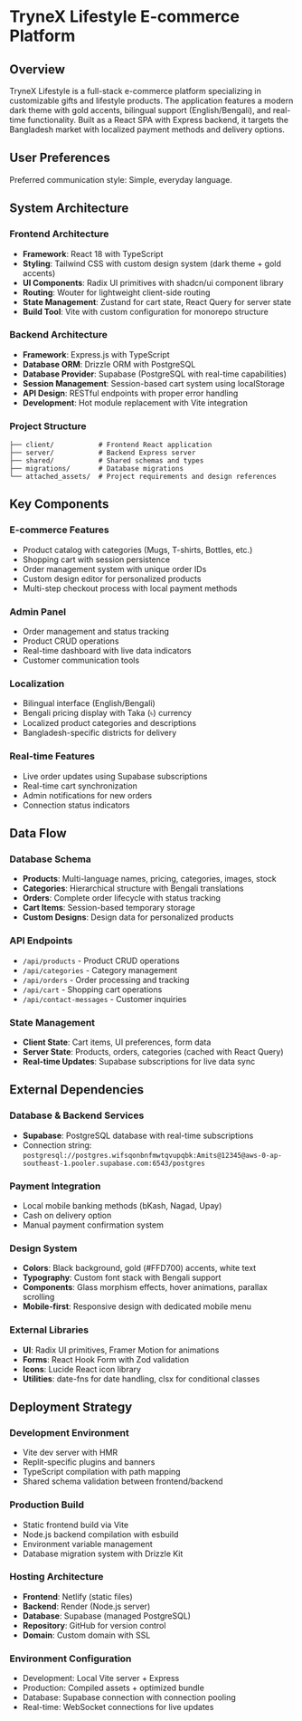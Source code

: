 # TryneX Lifestyle E-commerce Platform

## Overview

TryneX Lifestyle is a full-stack e-commerce platform specializing in customizable gifts and lifestyle products. The application features a modern dark theme with gold accents, bilingual support (English/Bengali), and real-time functionality. Built as a React SPA with Express backend, it targets the Bangladesh market with localized payment methods and delivery options.

## User Preferences

Preferred communication style: Simple, everyday language.

## System Architecture

### Frontend Architecture
- **Framework**: React 18 with TypeScript
- **Styling**: Tailwind CSS with custom design system (dark theme + gold accents)
- **UI Components**: Radix UI primitives with shadcn/ui component library
- **Routing**: Wouter for lightweight client-side routing
- **State Management**: Zustand for cart state, React Query for server state
- **Build Tool**: Vite with custom configuration for monorepo structure

### Backend Architecture
- **Framework**: Express.js with TypeScript
- **Database ORM**: Drizzle ORM with PostgreSQL
- **Database Provider**: Supabase (PostgreSQL with real-time capabilities)
- **Session Management**: Session-based cart system using localStorage
- **API Design**: RESTful endpoints with proper error handling
- **Development**: Hot module replacement with Vite integration

### Project Structure
```
├── client/           # Frontend React application
├── server/           # Backend Express server
├── shared/           # Shared schemas and types
├── migrations/       # Database migrations
└── attached_assets/  # Project requirements and design references
```

## Key Components

### E-commerce Features
- Product catalog with categories (Mugs, T-shirts, Bottles, etc.)
- Shopping cart with session persistence
- Order management system with unique order IDs
- Custom design editor for personalized products
- Multi-step checkout process with local payment methods

### Admin Panel
- Order management and status tracking
- Product CRUD operations
- Real-time dashboard with live data indicators
- Customer communication tools

### Localization
- Bilingual interface (English/Bengali)
- Bengali pricing display with Taka (৳) currency
- Localized product categories and descriptions
- Bangladesh-specific districts for delivery

### Real-time Features
- Live order updates using Supabase subscriptions
- Real-time cart synchronization
- Admin notifications for new orders
- Connection status indicators

## Data Flow

### Database Schema
- **Products**: Multi-language names, pricing, categories, images, stock
- **Categories**: Hierarchical structure with Bengali translations
- **Orders**: Complete order lifecycle with status tracking
- **Cart Items**: Session-based temporary storage
- **Custom Designs**: Design data for personalized products

### API Endpoints
- `/api/products` - Product CRUD operations
- `/api/categories` - Category management
- `/api/orders` - Order processing and tracking
- `/api/cart` - Shopping cart operations
- `/api/contact-messages` - Customer inquiries

### State Management
- **Client State**: Cart items, UI preferences, form data
- **Server State**: Products, orders, categories (cached with React Query)
- **Real-time Updates**: Supabase subscriptions for live data sync

## External Dependencies

### Database & Backend Services
- **Supabase**: PostgreSQL database with real-time subscriptions
- Connection string: `postgresql://postgres.wifsqonbnfmwtqvupqbk:Amits@12345@aws-0-ap-southeast-1.pooler.supabase.com:6543/postgres`

### Payment Integration
- Local mobile banking methods (bKash, Nagad, Upay)
- Cash on delivery option
- Manual payment confirmation system

### Design System
- **Colors**: Black background, gold (#FFD700) accents, white text
- **Typography**: Custom font stack with Bengali support
- **Components**: Glass morphism effects, hover animations, parallax scrolling
- **Mobile-first**: Responsive design with dedicated mobile menu

### External Libraries
- **UI**: Radix UI primitives, Framer Motion for animations
- **Forms**: React Hook Form with Zod validation
- **Icons**: Lucide React icon library
- **Utilities**: date-fns for date handling, clsx for conditional classes

## Deployment Strategy

### Development Environment
- Vite dev server with HMR
- Replit-specific plugins and banners
- TypeScript compilation with path mapping
- Shared schema validation between frontend/backend

### Production Build
- Static frontend build via Vite
- Node.js backend compilation with esbuild
- Environment variable management
- Database migration system with Drizzle Kit

### Hosting Architecture
- **Frontend**: Netlify (static files)
- **Backend**: Render (Node.js server)
- **Database**: Supabase (managed PostgreSQL)
- **Repository**: GitHub for version control
- **Domain**: Custom domain with SSL

### Environment Configuration
- Development: Local Vite server + Express
- Production: Compiled assets + optimized bundle
- Database: Supabase connection with connection pooling
- Real-time: WebSocket connections for live updates